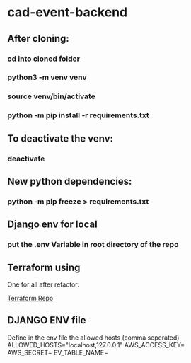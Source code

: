 # cad-event-backend
## After cloning:
### cd into cloned folder
### python3 -m venv venv
### source venv/bin/activate
### python -m pip install -r requirements.txt

## To deactivate the venv:
### deactivate

## New python dependencies:
### python -m pip freeze > requirements.txt

## Django env for local
### put the .env Variable in root directory of the repo 

## Terraform using
One for all after refactor:

[Terraform Repo](https://github.com/LugsoIn2/cad-terraform-all.git)

## DJANGO ENV file
Define in the env file the allowed hosts (comma seperated)
ALLOWED_HOSTS="localhost,127.0.0.1" 
AWS_ACCESS_KEY=
AWS_SECRET=
EV_TABLE_NAME=


 

